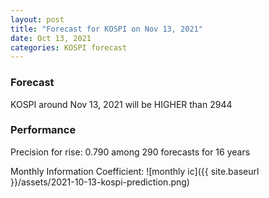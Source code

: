 ```yaml
---
layout: post
title: "Forecast for KOSPI on Nov 13, 2021"
date: Oct 13, 2021
categories: KOSPI forecast
---
```


### Forecast
KOSPI around Nov 13, 2021 will be HIGHER than 2944

### Performance
Precision for rise: 0.790 among 290 forecasts for 16 years

Monthly Information Coefficient:
![monthly ic]({{ site.baseurl }}/assets/2021-10-13-kospi-prediction.png)
